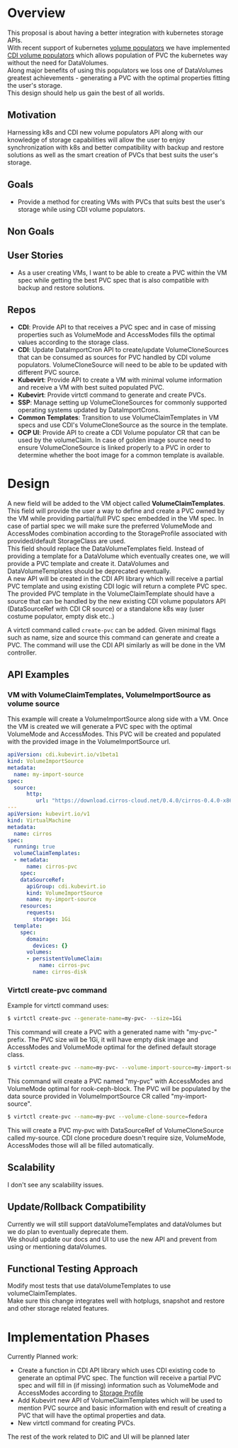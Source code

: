# Overview
This proposal is about having a better integration with kubernetes storage APIs.  
With recent support of kubernetes [volume populators](https://kubernetes.io/blog/2022/05/16/volume-populators-beta/) we have implemented [CDI volume populators](https://github.com/kubevirt/containerized-data-importer/blob/main/doc/cdi-populators.md) which allows population of PVC the kubernetes way without the need for DataVolumes.  
Along major benefits of using this populators we loss one of DataVolumes greatest achievements - generating a PVC with the optimal properties fitting the user's storage.  
This design should help us gain the best of all worlds.  

## Motivation
Harnessing k8s and CDI new volume populators API along with our knowledge of storage capabilities will allow the user to enjoy synchronization with k8s and better compatibility with backup and restore solutions as well as the smart creation of PVCs that best suits the user's storage.

## Goals
- Provide a method for creating VMs with PVCs that suits best the user's storage while using CDI volume populators.

## Non Goals

## User Stories
* As a user creating VMs, I want to be able to create a PVC within the VM spec while getting the best PVC spec that is also compatible with backup and restore solutions.

## Repos
* **CDI**: Provide API to that receives a PVC spec and in case of missing properties such as VolumeMode and AccessModes fills the optimal values according to the storage class.
* **CDI**: Update DataImportCron API to create/update VolumeCloneSources that can be consumed as sources for PVC handled by CDI volume populators. VolumeCloneSource will need to be able to be updated with different PVC source.
* **Kubevirt**: Provide API to create a VM with minimal volume information and receive a VM with best suited populated PVC.
* **Kubevirt**: Provide virtctl command to generate and create PVCs.
* **SSP**: Manage setting up VolumeCloneSources for commonly supported operating systems updated by DataImportCrons.
* **Common Templates**: Transition to use VolumeClaimTemplates in VM specs and use CDI's VolumeCloneSource as the source in the template.
* **OCP UI**: Provide API to create a CDI Volume populator CR that can be used by the volumeClaim. In case of golden image source need to ensure VolumeCloneSource is linked properly to a PVC in order to determine whether the boot image for a common template is available.

# Design

A new field will be added to the VM object called **VolumeClaimTemplates**. This field will provide the user a way to define and create a PVC owned by the VM while providing partial/full PVC spec embedded in the VM spec. In case of partial spec we will make sure the preferred VolumeMode and AccessModes combination according to the StorageProfile associated with provided/default StorageClass are used.  
This field should replace the DataVolumeTemplates field. Instead of providing a template for a DataVolume which eventually creates one, we will provide a PVC template and create it. DataVolumes and DataVolumeTemplates should be deprecated eventually.  
A new API will be created in the CDI API library which will receive a partial PVC template and using existing CDI logic will return a complete PVC spec.  
The provided PVC template in the VolumeClaimTemplate should have a source that can be handled by the new existing CDI volume populators API (DataSourceRef with CDI CR source) or a standalone k8s way (user costume populator, empty disk etc..)

A virtctl command called `create-pvc` can be added. Given minimal flags such as name, size and source this command can generate and create a PVC. The command will use the CDI API similarly as will be done in the VM controller.

## API Examples
### VM with VolumeClaimTemplates, VolumeImportSource as volume source

This example will create a VolumeImportSource along side with a VM. Once the VM is created we will generate a PVC spec with the optimal VolumeMode and AccessModes. This PVC will be created and populated with the provided image in the VolumeImportSource url.
```yaml
apiVersion: cdi.kubevirt.io/v1beta1
kind: VolumeImportSource
metadata:
  name: my-import-source
spec:
  source:
      http:
         url: "https://download.cirros-cloud.net/0.4.0/cirros-0.4.0-x86_64-disk.img"
---
apiVersion: kubevirt.io/v1
kind: VirtualMachine
metadata:
  name: cirros
spec:
  running: true
  volumeClaimTemplates:
  - metadata:
      name: cirros-pvc
    spec:
    dataSourceRef:
      apiGroup: cdi.kubevirt.io
      kind: VolumeImportSource
      name: my-import-source
    resources:
      requests:
        storage: 1Gi
  template:
    spec:
      domain:
        devices: {}
      volumes:
      - persistentVolumeClaim:
          name: cirros-pvc
        name: cirros-disk
```

### Virtctl create-pvc command

Example for virtctl command uses:
```bash
$ virtctl create-pvc --generate-name=my-pvc- --size=1Gi
```
This command will create a PVC with a generated name with "my-pvc-" prefix. The PVC size will be 1Gi, it will have empty disk image and AccessModes and VolumeMode optimal for the defined default storage class.

```bash
$ virtctl create-pvc --name=my-pvc- --volume-import-source=my-import-source --size=1Gi --storage-class=rook-ceph-block
```
This command will create a PVC named "my-pvc" with AccessModes and VolumeMode optimal for rook-ceph-block. The PVC will be populated by the data source provided in VolumeImportSource CR called "my-import-source".

```bash
$ virtctl create-pvc --name=my-pvc --volume-clone-source=fedora
```
This will create a PVC my-pvc with DataSourceRef of VolumeCloneSource called my-source. CDI clone procedure doesn't require size, VolumeMode, AccessModes those will all be filled automatically.

## Scalability
I don't see any scalability issues.

## Update/Rollback Compatibility
Currently we will still support dataVolumeTemplates and dataVolumes but we do plan to eventually deprecate them.  
We should update our docs and UI to use the new API and prevent from using or mentioning dataVolumes.

## Functional Testing Approach
Modify most tests that use dataVolumeTemplates to use volumeClaimTemplates.  
Make sure this change integrates well with hotplugs, snapshot and restore and other storage related features.

# Implementation Phases
Currently Planned work:
- Create a function in CDI API library which uses CDI existing code to generate an optimal PVC spec. The function will receive a partial PVC spec and will fill in (if missing) information such as VolumeMode and AccessModes according to [Storage Profile](https://github.com/kubevirt/containerized-data-importer/blob/main/doc/storageprofile.md)
- Add Kubevirt new API of VolumeClaimTemplates which will be used to mention PVC source and basic information with end result of creating a PVC that will have the optimal properties and data.
- New virtctl command for creating PVCs.

The rest of the work related to DIC and UI will be planned later

